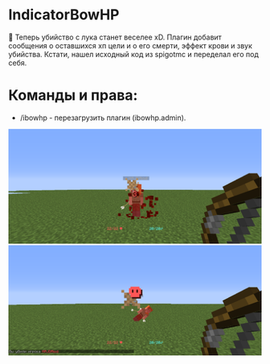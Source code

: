 # IndicatorBowHP
🏹 Теперь убийство с лука станет веселее xD. Плагин добавит сообщения о оставшихся хп цели и о его смерти, эффект крови и звук убийства. Кстати, нашел исходный код из spigotmc и переделал его под себя.

# Команды и права:
* /ibowhp - перезагрузить плагин (ibowhp.admin).

![Alt-текст](https://github.com/MishaNeYT/IndicatorBowHP/blob/main/images/1.png)
![Alt-текст](https://github.com/MishaNeYT/IndicatorBowHP/blob/main/images/2.png)
